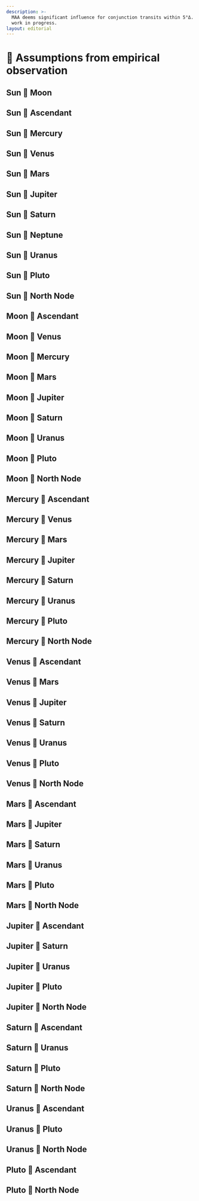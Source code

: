 ```yaml
---
description: >-
  MAA deems significant influence for conjunction transits within 5°Δ. This is a
  work in progress.
layout: editorial
---
```


# 🧐 Assumptions from empirical observation

## Sun 🖤 Moon

## Sun 🖤 Ascendant

## Sun  🖤  Mercury

## Sun  🖤  Venus

## Sun  🖤  Mars

## Sun  🖤 Jupiter

## Sun 🖤  Saturn

## Sun 🖤  Neptune

## Sun  🖤 Uranus

## Sun 🖤 Pluto

## Sun 🖤  North Node

## Moon 🖤 Ascendant

## Moon 🖤  Venus

## Moon  🖤 Mercury

## Moon  🖤 Mars

## Moon  🖤 Jupiter

## Moon  🖤 Saturn

## Moon 🖤  Uranus

## Moon  🖤 Pluto

## Moon 🖤  North Node

## Mercury  🖤 Ascendant

## Mercury 🖤 Venus

## Mercury 🖤  Mars

## Mercury  🖤 Jupiter

## Mercury  🖤 Saturn

## Mercury 🖤  Uranus

## Mercury 🖤  Pluto

## Mercury 🖤  North Node

## Venus 🖤  Ascendant

## Venus  🖤 Mars

## Venus  🖤 Jupiter

## Venus 🖤  Saturn

## Venus 🖤 Uranus

## Venus 🖤  Pluto

## Venus 🖤  North Node

## Mars  🖤 Ascendant

## Mars  🖤 Jupiter

## Mars 🖤  Saturn

## Mars 🖤  Uranus

## Mars  🖤 Pluto

## Mars 🖤  North Node

## Jupiter 🖤 Ascendant

## Jupiter 🖤 Saturn

## Jupiter  🖤 Uranus

## Jupiter  🖤 Pluto

## Jupiter 🖤  North Node

## Saturn  🖤 Ascendant

## Saturn 🖤  Uranus

## Saturn  🖤 Pluto

## Saturn  🖤 North Node

## Uranus  🖤 Ascendant

## Uranus  🖤 Pluto

## Uranus  🖤 North Node

## Pluto 🖤 Ascendant

## Pluto 🖤  North Node



